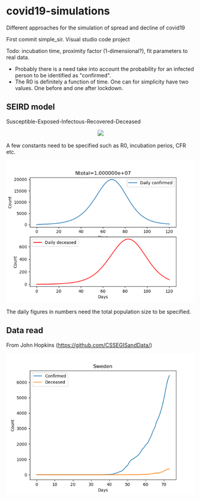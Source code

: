 # covid19-simulations
Different approaches for the simulation of spread and decline of covid19

First commit simple_sir. Visual studio code project

Todo: incubation time, proximity factor (1-dimensional?), fit parameters to real data. 
- Probably there is a need take into account the probability for an infected person to be identified as "confirmed".
- The R0 is definitely a function of time. One can for simplicity have two values. One before and one after lockdown.

## SEIRD model

Susceptible-Exposed-Infectous-Recovered-Deceased

<p align="center"> 
<img src="https://github.com/urban-eriksson/covid19-simulations/blob/master/images/seired.png">
</p>

A few constants need to be specified such as R0, incubation perios, CFR etc.

<p align="center"> 
<img src="https://github.com/urban-eriksson/covid19-simulations/blob/master/images/daily_figures.png">
</p>

The daily figures in numbers need the total population size to be specified. 

## Data read 

From John Hopkins (https://github.com/CSSEGISandData/)

<p align="center"> 
<img src="https://github.com/urban-eriksson/covid19-simulations/blob/master/images/data_read_example.png">
</p>
